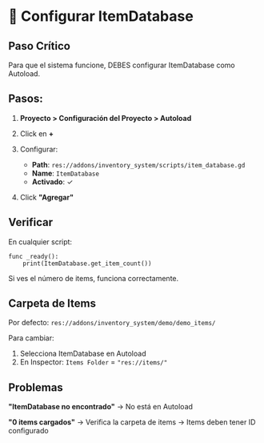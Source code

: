 # 🔧 Configurar ItemDatabase

## Paso Crítico

Para que el sistema funcione, DEBES configurar ItemDatabase como Autoload.

## Pasos:

1. **Proyecto > Configuración del Proyecto > Autoload**

2. Click en **+**

3. Configurar:
   - **Path**: `res://addons/inventory_system/scripts/item_database.gd`
   - **Name**: `ItemDatabase`
   - **Activado**: ✓

4. Click **"Agregar"**

## Verificar

En cualquier script:
```gdscript
func _ready():
    print(ItemDatabase.get_item_count())
```

Si ves el número de items, funciona correctamente.

## Carpeta de Items

Por defecto: `res://addons/inventory_system/demo/demo_items/`

Para cambiar:
1. Selecciona ItemDatabase en Autoload
2. En Inspector: `Items Folder` = `"res://items/"`

## Problemas

**"ItemDatabase no encontrado"**
→ No está en Autoload

**"0 items cargados"**
→ Verifica la carpeta de items
→ Items deben tener ID configurado
